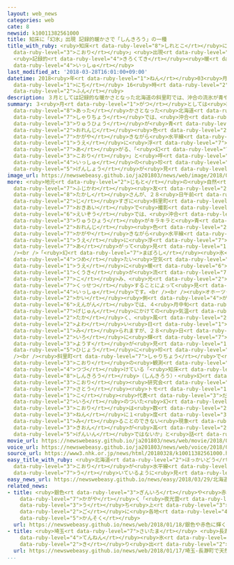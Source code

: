 ```yaml
---
layout: web_news
categories: web
cate: 8
newsid: k10011382561000
title: 知床に「幻氷」出現 記録的暖かさで「しんきろう」の一種
title_with_ruby: <ruby>知床<rt data-ruby-level="8">しれとこ</rt></ruby>に「<ruby>幻<rt data-ruby-level="7">まぼろし</rt></ruby><ruby>氷<rt
  data-ruby-level="3">こおり</rt></ruby>」<ruby>出現<rt data-ruby-level="5">しゅつげん</rt></ruby>
  <ruby>記録的<rt data-ruby-level="4">きろくてき</rt></ruby><ruby>暖<rt data-ruby-level="8">あった</rt></ruby>かさで「しんきろう」の<ruby>一種<rt
  data-ruby-level="4">いっしゅ</rt></ruby>
last_modified_at: '2018-03-28T16:01:00+09:00'
datetime: 2018<ruby>年<rt data-ruby-level="1">ねん</rt></ruby>03<ruby>月<rt data-ruby-level="1">がつ</rt></ruby>28<ruby>日<rt
  data-ruby-level="1">にち</rt></ruby> 16<ruby>時<rt data-ruby-level="2">じ</rt></ruby>01<ruby>分<rt
  data-ruby-level="2">ふん</rt></ruby>
description: ３月としては記録的な暖かさとなった北海道の斜里町では、沖合の流氷が青やオレンジ色などに輝きながら水平線の上に浮かび上がる、「幻氷」と呼ばれる「しんきろう」の一種の珍しい現象が見られました。
summary: ３<ruby>月<rt data-ruby-level="1">がつ</rt></ruby>としては<ruby>記録的<rt data-ruby-level="4">きろくてき</rt></ruby>な<ruby>暖<rt
  data-ruby-level="8">あった</rt></ruby>かさとなった<ruby>北海道<rt data-ruby-level="2">ほっかいどう</rt></ruby>の<ruby>斜里町<rt
  data-ruby-level="7">しゃりちょう</rt></ruby>では、<ruby>沖合<rt data-ruby-level="7">おきあい</rt></ruby>の<ruby>流氷<rt
  data-ruby-level="3">りゅうひょう</rt></ruby>が<ruby>青<rt data-ruby-level="1">あお</rt></ruby>や<ruby>オレンジ<rt
  data-ruby-level="2">おれんじ</rt></ruby><ruby>色<rt data-ruby-level="2">いろ</rt></ruby>などに<ruby>輝<rt
  data-ruby-level="7">かがや</rt></ruby>きながら<ruby>水平線<rt data-ruby-level="3">すいへいせん</rt></ruby>の<ruby>上<rt
  data-ruby-level="1">うえ</rt></ruby>に<ruby>浮<rt data-ruby-level="7">う</rt></ruby>かび<ruby>上<rt
  data-ruby-level="7">あ</rt></ruby>がる、「<ruby>幻<rt data-ruby-level="7">まぼろし</rt></ruby><ruby>氷<rt
  data-ruby-level="3">こおり</rt></ruby>」と<ruby>呼<rt data-ruby-level="6">よ</rt></ruby>ばれる「しんきろう」の<ruby>一種<rt
  data-ruby-level="4">いっしゅ</rt></ruby>の<ruby>珍<rt data-ruby-level="7">めずら</rt></ruby>しい<ruby>現象<rt
  data-ruby-level="5">げんしょう</rt></ruby>が<ruby>見<rt data-ruby-level="1">み</rt></ruby>られました。
image_url: https://newswebeasy.github.io/ja201803/news/web/image/2018/03/28/K10011382561_1803281533_1803281601_01_03.jpg
more: <ruby>地元<rt data-ruby-level="2">じもと</rt></ruby>の<ruby>自然<rt data-ruby-level="4">しぜん</rt></ruby>ガイド、<ruby>藤川<rt
  data-ruby-level="7">ふじかわ</rt></ruby><ruby>友<rt data-ruby-level="2">とも</rt></ruby><ruby>敬<rt
  data-ruby-level="8">たかし</rt></ruby>さんが、２８<ruby>日午前<rt data-ruby-level="2">にちごぜん</rt></ruby>９<ruby>時<rt
  data-ruby-level="2">じ</rt></ruby>すぎに<ruby>斜里町<rt data-ruby-level="7">しゃりちょう</rt></ruby>ウトロの<ruby>沖合<rt
  data-ruby-level="7">おきあい</rt></ruby>で<ruby>撮影<rt data-ruby-level="7">さつえい</rt></ruby>した<ruby>映像<rt
  data-ruby-level="6">えいぞう</rt></ruby>では、<ruby>沖合<rt data-ruby-level="7">おきあい</rt></ruby>の<ruby>流氷<rt
  data-ruby-level="3">りゅうひょう</rt></ruby>がキラキラと<ruby>青<rt data-ruby-level="1">あお</rt></ruby>や<ruby>オレンジ<rt
  data-ruby-level="2">おれんじ</rt></ruby><ruby>色<rt data-ruby-level="2">いろ</rt></ruby>などに<ruby>輝<rt
  data-ruby-level="7">かがや</rt></ruby>きながら<ruby>水平線<rt data-ruby-level="3">すいへいせん</rt></ruby>の<ruby>上<rt
  data-ruby-level="1">うえ</rt></ruby>に<ruby>浮<rt data-ruby-level="7">う</rt></ruby>かび<ruby>上<rt
  data-ruby-level="7">あ</rt></ruby>がって<ruby>見<rt data-ruby-level="1">み</rt></ruby>えます。<br
  /><br />「<ruby>幻<rt data-ruby-level="7">まぼろし</rt></ruby><ruby>氷<rt data-ruby-level="3">こおり</rt></ruby>」は、<ruby>冷<rt
  data-ruby-level="4">つめ</rt></ruby>たい<ruby>空気<rt data-ruby-level="1">くうき</rt></ruby>の<ruby>上<rt
  data-ruby-level="1">うえ</rt></ruby>に<ruby>暖<rt data-ruby-level="6">あたた</rt></ruby>かい<ruby>空気<rt
  data-ruby-level="1">くうき</rt></ruby>が<ruby>流<rt data-ruby-level="7">なが</rt></ruby>れ<ruby>込<rt
  data-ruby-level="7">こ</rt></ruby>み、<ruby>光<rt data-ruby-level="2">ひかり</rt></ruby>が<ruby>屈折<rt
  data-ruby-level="7">くっせつ</rt></ruby>することによって<ruby>見<rt data-ruby-level="1">み</rt></ruby>られる「しんきろう」の<ruby>一種<rt
  data-ruby-level="4">いっしゅ</rt></ruby>です。<br /><br /><ruby>オホーツク<rt data-ruby-level="2">おほーつく</rt></ruby><ruby>海<rt
  data-ruby-level="2">かい</rt></ruby><ruby>側<rt data-ruby-level="4">がわ</rt></ruby>の<ruby>沿岸<rt
  data-ruby-level="6">えんがん</rt></ruby>では、４<ruby>月中旬<rt data-ruby-level="7">がつちゅうじゅん</rt></ruby>から<ruby>下旬<rt
  data-ruby-level="7">げじゅん</rt></ruby>にかけての<ruby>気温<rt data-ruby-level="3">きおん</rt></ruby>が<ruby>高<rt
  data-ruby-level="2">たか</rt></ruby>く、<ruby>風<rt data-ruby-level="2">かぜ</rt></ruby>が<ruby>弱<rt
  data-ruby-level="2">よわ</rt></ruby>い<ruby>日<rt data-ruby-level="1">ひ</rt></ruby>に<ruby>見<rt
  data-ruby-level="1">み</rt></ruby>られますが、２８<ruby>日<rt data-ruby-level="1">にち</rt></ruby>のようにさまざまな<ruby>色<rt
  data-ruby-level="2">いろ</rt></ruby>に<ruby>輝<rt data-ruby-level="7">かがや</rt></ruby>く<ruby>様子<rt
  data-ruby-level="3">ようす</rt></ruby>が<ruby>見<rt data-ruby-level="1">み</rt></ruby>られるのは<ruby>非常<rt
  data-ruby-level="5">ひじょう</rt></ruby>に<ruby>珍<rt data-ruby-level="7">めずら</rt></ruby>しいということです。<br
  /><br /><ruby>斜里町<rt data-ruby-level="7">しゃりちょう</rt></ruby>で<ruby>幻<rt data-ruby-level="7">まぼろし</rt></ruby><ruby>氷<rt
  data-ruby-level="3">こおり</rt></ruby>の<ruby>観測<rt data-ruby-level="5">かんそく</rt></ruby>を<ruby>続<rt
  data-ruby-level="4">つづ</rt></ruby>けている「<ruby>知床<rt data-ruby-level="8">しれとこ</rt></ruby><ruby>蜃気楼<rt
  data-ruby-level="8">しんきろう</rt></ruby>（しんきろう）・<ruby>幻<rt data-ruby-level="7">まぼろし</rt></ruby><ruby>氷<rt
  data-ruby-level="3">こおり</rt></ruby><ruby>研究会<rt data-ruby-level="3">けんきゅうかい</rt></ruby>」の<ruby>佐藤<rt
  data-ruby-level="7">さとう</rt></ruby><ruby>トモ<rt data-ruby-level="1">とも</rt></ruby><ruby>子<rt
  data-ruby-level="1">こ</rt></ruby><ruby>代表<rt data-ruby-level="3">だいひょう</rt></ruby>は、「はっきりと<ruby>色<rt
  data-ruby-level="2">いろ</rt></ruby>のついた<ruby>幻<rt data-ruby-level="7">まぼろし</rt></ruby><ruby>氷<rt
  data-ruby-level="3">こおり</rt></ruby>は<ruby>数<rt data-ruby-level="2">すう</rt></ruby><ruby>年<rt
  data-ruby-level="3">ねん</rt></ruby>に１<ruby>度<rt data-ruby-level="3">ど</rt></ruby>しか<ruby>見<rt
  data-ruby-level="1">み</rt></ruby>ることのできない<ruby>現象<rt data-ruby-level="5">げんしょう</rt></ruby>だ。<ruby>気温<rt
  data-ruby-level="3">きおん</rt></ruby>が<ruby>高<rt data-ruby-level="2">たか</rt></ruby>くなったことなどが<ruby>原因<rt
  data-ruby-level="5">げんいん</rt></ruby>ではないか」と<ruby>話<rt data-ruby-level="2">はな</rt></ruby>しています。
movie_url: https://newswebeasy.github.io/ja201803/news/web/movie/2018/03/28/k10011382561_201803281533_201803281533.mp4
voice_url: https://newswebeasy.github.io/ja201803/news/web/voice/2018/03/28/k10011382561_201803281533_201803281533.mp3
source_url: https://www3.nhk.or.jp/news/html/20180328/k10011382561000.html
easy_title_with_ruby: <ruby>北海道<rt data-ruby-level="2">ほっかいどう</rt></ruby> <ruby>氷<rt
  data-ruby-level="3">こおり</rt></ruby>が<ruby>水平線<rt data-ruby-level="3">すいへいせん</rt></ruby>に<ruby>浮<rt
  data-ruby-level="7">う</rt></ruby>いているように<ruby>見<rt data-ruby-level="1">み</rt></ruby>える
easy_news_url: https://newswebeasy.github.io/news/easy/2018/03/29/北海道-氷が水平線に浮いているように見える
related_news:
- title: <ruby>銀色<rt data-ruby-level="3">ぎんいろ</rt></ruby>や<ruby>赤色<rt data-ruby-level="2">あかいろ</rt></ruby>に<ruby>輝<rt
    data-ruby-level="7">かがや</rt></ruby>く「<ruby>夜光雲<rt data-ruby-level="2">やこううん</rt></ruby>」ロケット<ruby>打<rt
    data-ruby-level="3">う</rt></ruby>ち<ruby>上<rt data-ruby-level="3">あ</rt></ruby>げ<ruby>後<rt
    data-ruby-level="2">ご</rt></ruby>に<ruby>各地<rt data-ruby-level="4">かくち</rt></ruby>で<ruby>観測<rt
    data-ruby-level="5">かんそく</rt></ruby>
  url: https://newswebeasy.github.io/news/web/2018/01/18/銀色や赤色に輝く夜光雲ロケット打ち上げ後に各地で観測
- title: <ruby>埼玉<rt data-ruby-level="7">さいたま</rt></ruby> <ruby>長瀞町<rt data-ruby-level="8">ながとろまち</rt></ruby>で<ruby>天然<rt
    data-ruby-level="4">てんねん</rt></ruby><ruby>氷<rt data-ruby-level="3">こおり</rt></ruby>の<ruby>切<rt
    data-ruby-level="2">き</rt></ruby>り<ruby>出<rt data-ruby-level="2">だ</rt></ruby>し
  url: https://newswebeasy.github.io/news/web/2018/01/17/埼玉-長瀞町で天然氷の切り出し
...
```

